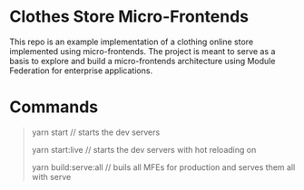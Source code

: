 # Clothes Store Micro-Frontends

This repo is an example implementation of a clothing online store implemented using micro-frontends.
The project is meant to serve as a basis to explore and build a micro-frontends architecture using Module Federation for enterprise applications.

# Commands

> yarn start // starts the dev servers
>
> yarn start:live // starts the dev servers with hot reloading on
>
> yarn build:serve:all // buils all MFEs for production and serves them all with serve

